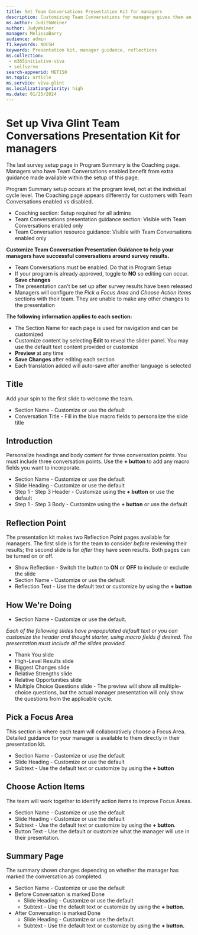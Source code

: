```yaml
---
title: Set Team Conversations Presentation Kit for managers
description: Customizing Team Conversations for managers gives them an extra lift for taking action with their teams.
ms.author: JudithWeiner
author: JudyWeiner
manager: MelissaBarry
audience: admin
f1.keywords: NOCSH
keywords: Presentation kit, manager guidance, reflections
ms.collection: 
 - m365initiative-viva
 - selfserve
search-appverid: MET150
ms.topic: article
ms.service: viva-glint
ms.localizationpriority: high
ms.date: 01/25/2024
---
```


# Set up Viva Glint Team Conversations Presentation Kit for managers

The last survey setup page in Program Summary is the Coaching page. Managers who have Team Conversations enabled benefit from extra guidance made available within the setup of this page.

Program Summary setup occurs at the program level, not at the individual cycle level. The Coaching page appears differently for customers with Team Conversations enabled vs disabled.

- Coaching section: Setup required for all admins
- Team Conversations presentation guidance section: Visible with Team Conversations enabled only
- Team Conversation resource guidance: Visible with Team Conversations enabled only

**Customize Team Conversation Presentation Guidance to help your managers have successful conversations around survey results.**

- Team Conversations must be enabled. Do that in Program Setup
- If your program is already approved, toggle to **NO** so editing can occur. **Save changes**
- The presentation can't be set up after survey results have been released
- Managers will configure the *Pick a Focus Area* and *Choose Action Items* sections with their team. They are unable to make any other changes to the presentation

**The following information applies to each section:**

- The Section Name for each page is used for navigation and can be customized
- Customize content by selecting **Edit** to reveal the slider panel. You may use the default text content provided or customize
- **Preview** at any time
- **Save Changes** after editing each section
- Each translation added will auto-save after another language is selected

## Title

Add your spin to the first slide to welcome the team.

- Section Name - Customize or use the default
- Conversation Title - Fill in the blue macro fields to personalize the slide title

## Introduction

Personalize headings and body content for three conversation points. You must include three conversation points. Use the **+ button** to add any macro fields you want to incorporate.

- Section Name - Customize or use the default
- Slide Heading - Customize or use the default
- Step 1 - Step 3 Header - Customize using the **+ button** or use the default
- Step 1 - Step 3 Body - Customize using the **+ button** or use the default

## Reflection Point

The presentation kit makes two Reflection Point pages available for managers. The first slide is for the team to consider *before* reviewing their results; the second slide is for *after* they have seen results. Both pages can be turned on or off.

- Show Reflection - Switch the button to **ON** or **OFF** to include or exclude the slide
- Section Name - Customize or use the default
- Reflection Text - Use the default text or customize by using the **+ button**

## How We're Doing

- Section Name - Customize or use the default.

*Each of the following slides have prepopulated default text or you can customize the header and thought starter, using macro fields if desired. The presentation must include all the slides provided.*

- Thank You slide
- High-Level Results slide
- Biggest Changes slide
- Relative Strengths slide
- Relative Opportunities slide
- Multiple Choice Questions slide - The preview will show all multiple-choice questions, but the actual manager presentation will only show the questions from the applicable cycle.

## Pick a Focus Area

This section is where each team will collaboratively choose a Focus Area. Detailed guidance for your manager is available to them directly in their presentation kit.

- Section Name - Customize or use the default
- Slide Heading - Customize or use the default
- Subtext - Use the default text or customize by using the **+ button**

## Choose Action Items

The team will work together to identify action items to improve Focus Areas.

- Section Name - Customize or use the default
- Slide Heading - Customize or use the default
- Subtext - Use the default text or customize by using the **+ button**.
- Button Text - Use the default or customize what the manager will use in their presentation.

## Summary Page

The summary shown changes depending on whether the manager has marked the conversation as completed.

- Section Name - Customize or use the default
- Before Conversation is marked Done
  - Slide Heading - Customize or use the default
  - Subtext - Use the default text or customize by using the **+ button.**
- After Conversation is marked Done
  - Slide Heading - Customize or use the default.
  - Subtext - Use the default text or customize by using the **+ button.**


